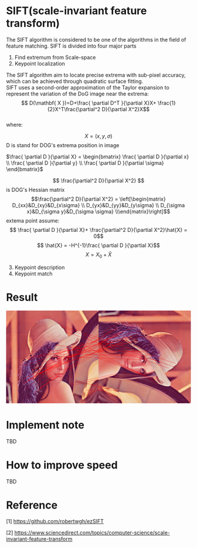 
# SIFT(scale-invariant feature transform)   
The SIFT algorithm is considered to be one of the algorithms in the field of feature matching.
SIFT is divided into four major parts  
1. Find extremum  from Scale-space  
2. Keypoint localization  
    

The SIFT algorithm aim to locate precise extrema with sub-pixel accuracy, which can be achieved through quadratic surface fitting.  
SIFT uses a second-order approximation of the Taylor expansion to represent the variation of the DoG image near the extrema:  
$$ D(\mathbf{ X })=D+\frac{ \partial D^T }{\partial X}X+ \frac{1}{2}X^T\frac{\partial^2 D}{\partial X^2}X$$  
where:  
 
$$X = (x,y,\sigma)$$   D is stand for DOG's extrema position in image    
 
$\frac{ \partial D }{\partial X} =
\begin{bmatrix}  
  \frac{ \partial D }{\partial x} \\ 
  \frac{ \partial D }{\partial y} \\ 
  \frac{ \partial D }{\partial \sigma} 
\end{bmatrix}$


 

 $$ \frac{\partial^2 D}{\partial X^2} $$ is DOG's Hessian matrix  
        $$\frac{\partial^2 D}{\partial X^2} = \left[\begin{matrix}        D_{xx}&D_{xy}&D_{x\sigma} \\ D_{yx}&D_{yy}&D_{y\sigma} \\ D_{\sigma      x}&D_{\sigma y}&D_{\sigma \sigma} \\\end{matrix}\right]$$
extema point assume:
$$ \frac{ \partial D }{\partial X}+ \frac{\partial^2 D}{\partial X^2}\hat{X} = 0$$
$$ \hat{X} = -H^{-1}\frac{ \partial D }{\partial X}$$
$$X = X_0 + \hat{X}$$

		
		
3. Keypoint description  
4. Keypoint match


# Result  
![](https://github.com/jasonchenwork/ImageProcessing/blob/main/10reorganisation/img/sifttest3.bmp)
  
	
# 	Implement note  
TBD



# How to improve speed  
TBD






# Reference  
[1] https://github.com/robertwgh/ezSIFT

[2] https://www.sciencedirect.com/topics/computer-science/scale-invariant-feature-transform